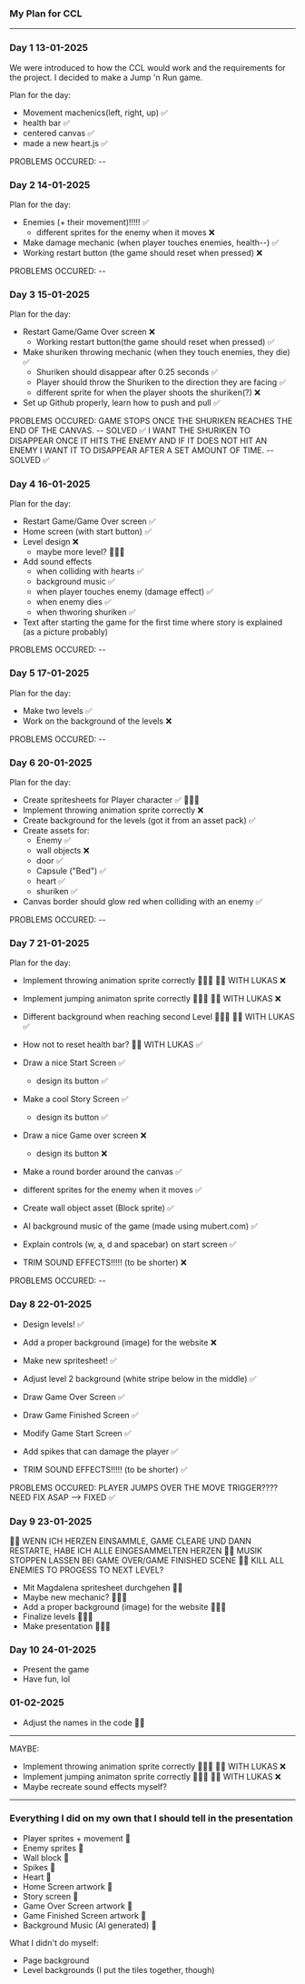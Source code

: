 ### My Plan for CCL

******************

### Day 1 13-01-2025

We were introduced to how the CCL would work and the requirements for the project. I decided to make a Jump 'n Run game.

Plan for the day: 
- Movement machenics(left, right, up) ✅
- health bar ✅
- centered canvas ✅
- made a new heart.js ✅

PROBLEMS OCCURED: --

### Day 2 14-01-2025

Plan for the day:
- Enemies (+ their movement)!!!!! ✅
    - different sprites for the enemy when it moves ❌
- Make damage mechanic (when player touches enemies, health--) ✅
- Working restart button (the game should reset when pressed) ❌

PROBLEMS OCCURED: --


### Day 3 15-01-2025

Plan for the day:
- Restart Game/Game Over screen ❌
    - Working restart button(the game should reset when pressed) ✅
- Make shuriken throwing mechanic (when they touch enemies, they die) ✅
    - Shuriken should disappear after 0.25 seconds ✅
    - Player should throw the Shuriken to the direction they are facing ✅
    - different sprite for when the player shoots the shuriken(?) ❌
- Set up Github properly, learn how to push and pull ✅


PROBLEMS OCCURED: GAME STOPS ONCE THE SHURIKEN REACHES THE END OF THE CANVAS. -- SOLVED ✅
I WANT THE SHURIKEN TO DISAPPEAR ONCE IT HITS THE ENEMY AND IF IT DOES NOT HIT AN ENEMY I WANT IT TO DISAPPEAR AFTER A SET AMOUNT OF TIME. -- SOLVED ✅

### Day 4 16-01-2025

Plan for the day: 
- Restart Game/Game Over screen ✅
- Home screen (with start button) ✅
- Level design ❌
    - maybe more level? 👨🏽‍🔧
- Add sound effects 
    - when colliding with hearts ✅
    - background music ✅
    - when player touches enemy (damage effect) ✅
    - when enemy dies ✅
    - when thworing shuriken ✅
- Text after starting the game for the first time where story is explained (as a picture probably)


PROBLEMS OCCURED: --

### Day 5 17-01-2025

Plan for the day:
- Make two levels ✅
- Work on the background of the levels ❌

PROBLEMS OCCURED: --


### Day 6 20-01-2025

Plan for the day:
- Create spritesheets for Player character ✅ 👨🏽‍🔧
- Implement throwing animation sprite correctly ❌
- Create background for the levels (got it from an asset pack) ✅
- Create assets for:
    - Enemy ✅
    - wall objects ❌
    - door ✅
    - Capsule ("Bed") ✅
    - heart ✅
    - shuriken ✅
- Canvas border should glow red when colliding with an enemy ✅

PROBLEMS OCCURED: --
     
### Day 7 21-01-2025

Plan for the day:
- Implement throwing animation sprite correctly 👨🏽‍🔧 🚨🚨 WITH LUKAS ❌
- Implement jumping animaton sprite correctly 👨🏽‍🔧 🚨🚨 WITH LUKAS ❌
- Different background when reaching second Level 👨🏽‍🔧 🚨🚨 WITH LUKAS ✅
- How not to reset health bar? 🚨🚨 WITH LUKAS ✅

- Draw a nice Start Screen ✅
    - design its button ✅
- Make a cool Story Screen ✅
    - design its button ✅
- Draw a nice Game over screen ❌
    - design its button ❌
- Make a round border around the canvas ✅
- different sprites for the enemy when it moves ✅
- Create wall object asset (Block sprite) ✅


- AI background music of the game (made using mubert.com) ✅
- Explain controls (w, a, d and spacebar) on start screen ✅
- TRIM SOUND EFFECTS!!!!! (to be shorter) ❌



PROBLEMS OCCURED: --


### Day 8 22-01-2025
- Design levels! ✅

- Add a proper background (image) for the website ❌
- Make new spritesheet! ✅
- Adjust level 2 background (white stripe below in the middle) ✅
- Draw Game Over Screen ✅
- Draw Game Finished Screen  ✅
- Modify Game Start Screen ✅

- Add spikes that can damage the player ✅

- TRIM SOUND EFFECTS!!!!! (to be shorter) ✅



PROBLEMS OCCURED: PLAYER JUMPS OVER THE MOVE TRIGGER???? NEED FIX ASAP --> FIXED ✅



### Day 9 23-01-2025 

🚨🚨 WENN ICH HERZEN EINSAMMLE, GAME CLEARE UND DANN RESTARTE, HABE ICH ALLE EINGESAMMELTEN HERZEN
🚨🚨 MUSIK STOPPEN LASSEN BEI GAME OVER/GAME FINISHED SCENE
🚨🚨 KILL ALL ENEMIES TO PROGESS TO NEXT LEVEL?
- Mit Magdalena spritesheet durchgehen 🚨🚨
- Maybe new mechanic? 👨🏽‍🔧
- Add a proper background (image) for the website 👨🏽‍🔧
- Finalize levels 👨🏽‍🔧
- Make presentation 👨🏽‍🔧



### Day 10 24-01-2025
- Present the game
- Have fun, lol


### 01-02-2025
- Adjust the names in the code 🚨🚨



---
MAYBE: 
- Implement throwing animation sprite correctly 👨🏽‍🔧 🚨🚨 WITH LUKAS ❌
- Implement jumping animaton sprite correctly 👨🏽‍🔧 🚨🚨 WITH LUKAS ❌
- Maybe recreate sound effects myself?

------




### Everything I did on my own that I should tell in the presentation
- Player sprites + movement 🤗
- Enemy sprites 🤗
- Wall block 🤗
- Spikes 🤗 
- Heart 🤗
- Home Screen artwork 🤗
- Story screen 🤗
- Game Over Screen artwork 🤗
- Game Finished Screen artwork 🤗
- Background Music (AI generated) 🤗

What I didn't do myself:
- Page background 
- Level backgrounds (I put the tiles together, though)






